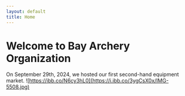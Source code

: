 ```yaml
---
layout: default
title: Home
---
```


# Welcome to Bay Archery Organization

On September 29th, 2024, we hosted our first second-hand equipment market.
![https://ibb.co/N6cy3hL0](https://i.ibb.co/3ygCsX0x/IMG-5508.jpg)
